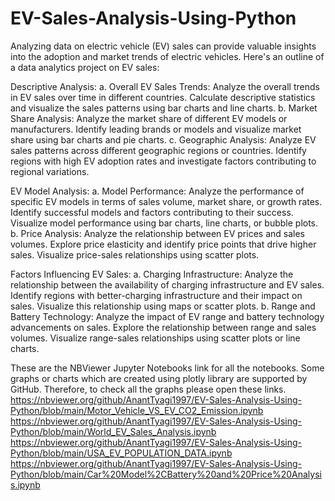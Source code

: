 # EV-Sales-Analysis-Using-Python
Analyzing data on electric vehicle (EV) sales can provide valuable insights into the adoption and market trends of electric vehicles. Here's an outline of a data analytics project on EV sales:

Descriptive Analysis:
a. Overall EV Sales Trends: Analyze the overall trends in EV sales over time in different countries. Calculate descriptive statistics and visualize the sales patterns using bar charts and line charts.
b. Market Share Analysis: Analyze the market share of different EV models or manufacturers. Identify leading brands or models and visualize market share using bar charts and pie charts.
c. Geographic Analysis: Analyze EV sales patterns across different geographic regions or countries. Identify regions with high EV adoption rates and investigate factors contributing to regional variations. 

EV Model Analysis:
a. Model Performance: Analyze the performance of specific EV models in terms of sales volume, market share, or growth rates. Identify successful models and factors contributing to their success. Visualize model performance using bar charts, line charts, or bubble plots.
b. Price Analysis: Analyze the relationship between EV prices and sales volumes. Explore price elasticity and identify price points that drive higher sales. Visualize price-sales relationships using scatter plots.

Factors Influencing EV Sales:
a. Charging Infrastructure: Analyze the relationship between the availability of charging infrastructure and EV sales. Identify regions with better-charging infrastructure and their impact on sales. Visualize this relationship using maps or scatter plots.
b. Range and Battery Technology: Analyze the impact of EV range and battery technology advancements on sales. Explore the relationship between range and sales volumes. Visualize range-sales relationships using scatter plots or line charts. 

These are the NBViewer Jupyter Notebooks link for all the notebooks. Some graphs or charts which are created using plotly library are supported by GitHub. Therefore, to check all the graphs please open these links.
https://nbviewer.org/github/AnantTyagi1997/EV-Sales-Analysis-Using-Python/blob/main/Motor_Vehicle_VS_EV_CO2_Emission.ipynb
https://nbviewer.org/github/AnantTyagi1997/EV-Sales-Analysis-Using-Python/blob/main/World_EV_Sales_Analysis.ipynb
https://nbviewer.org/github/AnantTyagi1997/EV-Sales-Analysis-Using-Python/blob/main/USA_EV_POPULATION_DATA.ipynb
https://nbviewer.org/github/AnantTyagi1997/EV-Sales-Analysis-Using-Python/blob/main/Car%20Model%2CBattery%20and%20Price%20Analysis.ipynb
